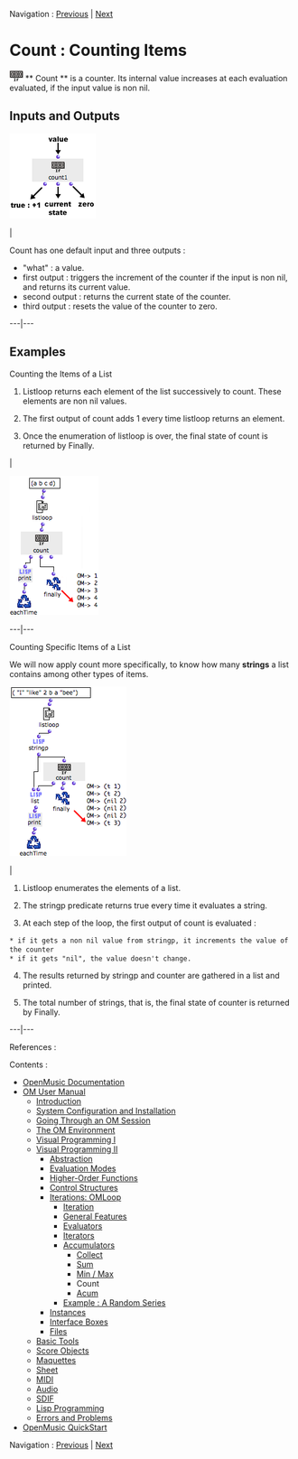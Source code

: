 
Navigation : [Previous](MinMax "page précédente\(Min / Max\)") |
[Next](Acum "Next\(Acum\)")

# Count : Counting Items

![](../res/count_icon.png) ** Count ** is a counter. Its internal value
increases at each evaluation evaluated, if the input value is non nil.

## Inputs and Outputs

![](../res/count-inouts.png)

|

Count has one default input and three outputs :

  * "what" : a value.
  * first output : triggers the increment of the counter if the input is non nil, and returns its current value. 
  * second output : returns the current state of the counter.
  * third output : resets the value of the counter to zero.

  
  
---|---  
  
## Examples

Counting the Items of a List

  1. Listloop returns each element of the list successively to count. These elements are non nil values. 

  2. The first output of count adds 1 every time listloop returns an element. 

  3. Once the enumeration of listloop is over, the final state of count is returned by Finally.

|

![](../res/count2a.png)  
  
---|---  
  
Counting Specific Items of a List

We will now apply count more specifically, to know how many  **strings** a
list contains among other types of items.

![](../res/count3a.png)

|

  1. Listloop enumerates the elements of a list. 

  2. The stringp predicate returns true every time it evaluates a string. 

  3. At each step of the loop, the first output of count is evaluated : 

    * if it gets a non nil value from stringp, it increments the value of the counter
    * if it gets "nil", the value doesn't change.
  4. The results returned by stringp and counter are gathered in a list and printed.

  5. The total number of strings, that is, the final state of counter is returned by Finally. 

  
  
---|---  
  
References :

Contents :

  * [OpenMusic Documentation](OM-Documentation)
  * [OM User Manual](OM-User-Manual)
    * [Introduction](00-Contents)
    * [System Configuration and Installation](Installation)
    * [Going Through an OM Session](Goingthrough)
    * [The OM Environment](Environment)
    * [Visual Programming I](BasicVisualProgramming)
    * [Visual Programming II](AdvancedVisualProgramming)
      * [Abstraction](Abstraction)
      * [Evaluation Modes](EvalModes)
      * [Higher-Order Functions](HighOrder)
      * [Control Structures](Control)
      * [Iterations: OMLoop](OMLoop)
        * [Iteration](LoopIntro)
        * [General Features](LoopGeneral)
        * [Evaluators](LoopEvaluators)
        * [Iterators](LoopIterators)
        * [Accumulators](LoopAccumulators)
          * [Collect](Collect)
          * [Sum](Sum)
          * [Min / Max](MinMax)
          * Count
          * [Acum](Acum)
        * [Example : A Random Series](LoopExample)
      * [Instances](Instances)
      * [Interface Boxes](InterfaceBoxes)
      * [Files](Files)
    * [Basic Tools](BasicObjects)
    * [Score Objects](ScoreObjects)
    * [Maquettes](Maquettes)
    * [Sheet](Sheet)
    * [MIDI](MIDI)
    * [Audio](Audio)
    * [SDIF](SDIF)
    * [Lisp Programming](Lisp)
    * [Errors and Problems](errors)
  * [OpenMusic QuickStart](QuickStart-Chapters)

Navigation : [Previous](MinMax "page précédente\(Min / Max\)") |
[Next](Acum "Next\(Acum\)")

